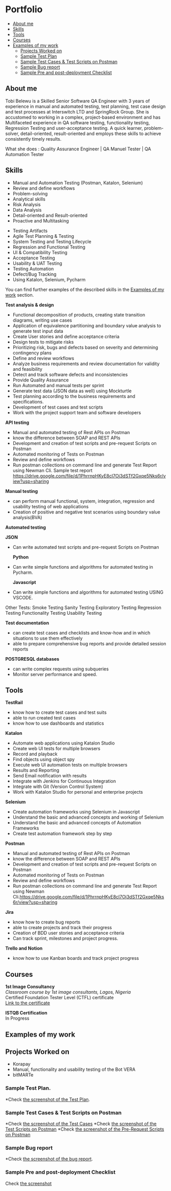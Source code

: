 # Portfolio
- [About me](#about-me)
- [Skills](#skills)
- [Tools](#tools)
- [Courses](#courses)
- [Examples of my work](#examples-of-my-work)
  * [Projects Worked on ](#projects-worked-on)
  * [Sample Test Plan](#sample-test-plan)
  * [Sample Test Cases & Test Scripts on Postman](#sample-test-cases-&-test-scripts-on-postman)
  * [Sample Bug report](#sample-bug-report)
  * [Sample Pre and post-deployment Checklist](#sample-pre-and-post-deployment-checklist)


## About me

Tobi Belewu is a Skilled Senior Software QA Engineer with 3 years of experience in manual and automated testing, test planning, test case design and test processes at Interswitch LTD and SpringRock Group. She is accustomed to working in a complex, project-based environment and has Multifaceted experience in QA software testing, functionality testing, Regression Testing and user-acceptance testing. A quick learner, problem-solver, detail-oriented, result-oriented and employs these skills to achieve consistently timely results.


What she does :
Quality Assurance Engineer | QA Manuel Tester | QA Automation Tester

## Skills

  * Manual and Automation Testing (Postman, Katalon, Selenium)
  * Review and define workflows
  * Problem-solving
  * Analytical skills
  * Risk Analysis
  * Data Analysis
  * Detail-oriented and Result-oriented
  * Proactive and Multitasking
- Testing Artifacts
- Agile Test Planning & Testing
- System Testing and Testing Lifecycle
- Regression and Functional Testing
- UI & Compatibility Testing
- Acceptance Testing
- Usability & UAT Testing
- Testing Automation
- Defect/Bug Tracking
- Using Katalon, Selenium, Pycharm
	
You can find further examples of the described skills in the [Examples of my work](#examples-of-my-work) section.

__Test analysis & design__
  * Functional decomposition of products, creating state transition diagrams, writing use cases
  * Application of equivalence partitioning and boundary value analysis to generate test input data
  * Create User stories and define acceptance criteria
  *	Design tests to mitigate risks
  *	Prioritizing risk, bugs and defects based on severity and determining contingency plans
  *	Define and review workflows
  *	Analyze business requirements and review documentation for validity and feasibility
  *	Detect and track software defects and inconsistencies
  *	Provide Quality Assurance
  *	Run Automated and manual tests per sprint
  *	Generate test data (JSON data as well) using Mockturtle
  *	Test planning according to the business requirements and specifications.
  *	Development of test cases and test scripts
  *	Work with the project support team and software developers


__API testing__
  * Manual and automated testing of Rest APIs on Postman
  * know the difference between SOAP and REST APIs
  * Development and creation of test scripts and pre-request Scripts on Postman
  * Automated monitoring of Tests on Postman
  * Review and define workflows
  * Run postman collections on command line and generate Test Report using Newman Cli. Sample test report https://drive.google.com/file/d/1PhrrnpHKyE8cl7Oj3dSTf2Gxqe5Nks6r/view?usp=sharing
  

__Manual testing__
  * can perform manual functional, system, integration, regression and usability testing of web applications
  * Creation of positive and negative test scenarios using boundary value analysis(BVA)
  
__Automated testing__

   __JSON__
  * Can write automated test scripts and pre-request Scripts on Postman

    __Python__
  * Can write simple functions and algorithms for automated testing in Pycharm.

    __Javascript__
  * Can write simple functions and algorithms for automated testing USING VSCODE.

Other Tests:
Smoke Testing
Sanity Testing
Exploratory Testing
Regression Testing
Functionality Testing
Usability Testing

__Test documentation__
  * can create test cases and checklists and know-how and in which situations to use them effectively
  * able to prepare comprehensive bug reports and provide detailed session reports

__POSTGRESQL databases__
  * can write complex requests using subqueries
  * Monitor server performance and speed.


## Tools

__TestRail__
  * know how to create test cases and test suits
  * able to run created test cases
  * know how to use dashboards and statistics

__Katalon__
  * Automate web applications using Katalon Studio
  * Create web UI tests for multiple browsers
  * Record and playback
  * Find objects using object spy
  * Execute web UI automation tests on multiple browsers
  * Results and Reporting
  * Send Email notification with results
  * Integrate with Jenkins for Continuous Integration
  * Integrate with Git (Version Control System)
  * Work with Katalon Studio for personal and enterprise projects

__Selenium__
  * Create automation frameworks using Selenium in Javascript
  * Understand the basic and advanced concepts and working of Selenium
  * Understand the basic and advanced  concepts of Automation Frameworks
  * Create test automation framework step by step
 
 __Postman__
  * Manual and automated testing of Rest APIs on Postman
  * know the difference between SOAP and REST APIs
  * Development and creation of test scripts and pre-request Scripts on Postman
  * Automated monitoring of Tests on Postman
  * Review and define workflows
  * Run postman collections on command line and generate Test Report using Newman Cli.https://drive.google.com/file/d/1PhrrnpHKyE8cl7Oj3dSTf2Gxqe5Nks6r/view?usp=sharing
  
__Jira__
  * know how to create bug reports
  * able to create projects and track their progress
  * Creation of BDD user stories and acceptance criteria
  * Can track sprint, milestones and project progress.

__Trello and Notion__
  * know how to use Kanban boards and track project progress


## Courses

__1st Image Consultancy__  
*Classroom course by 1st image consultants, Lagos, Nigeria*  
Certified Foundation Tester Level (CTFL) certificate  
[Link to the certificate](https://drive.google.com/file/d/1Y-Eo7rDF_R0IkZVI0HH33XmgV7jjrDLo/view?usp=sharing)

__ISTQB Certification__  
In Progress


## Examples of my work

## Projects Worked on 

  * Korapay
  * Manual, functionality and usability testing of the Bot VERA
  * bitMARTe

### Sample Test Plan.

  *Check [the screenshot of the Test Plan](https://drive.google.com/file/d/1WuGyDH-EfYZV0WtrpdaZnmwVluSZa1tY/view?usp=share_link).

### Sample Test Cases & Test Scripts on Postman
  *Check [the screenshot of the Test Cases](https://drive.google.com/file/d/1SIlb6ZAFNzQoOSXuMPtu2FVcPdfYLuMY/view?usp=share_link)
 *Check [the screenshot of the Test Scripts on Postman](https://drive.google.com/file/d/1I43Zt_J8qXod0qtHscTQmg03V730TDvK/view?usp=share_link)
 *Check [the screenshot of the Pre-Request Scripts on Postman](https://drive.google.com/file/d/15j0-mHcxmstJuq61-C6UhLQfl9OFdqpV/view?usp=share_link)

### Sample Bug report
  *Check [the screenshot of the bug report](https://drive.google.com/file/d/1e-XZEldmBkKOCfxmxXSfilXMpm7IpMKb/view?usp=share_link).

### Sample Pre and post-deployment Checklist
Check [the screenshot](https://drive.google.com/file/d/1LadBE9ROsPMguseDtEGgR3mNrqWpNGPU/view?usp=share_link)
